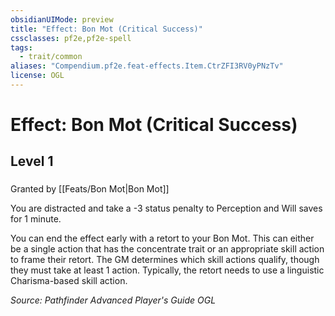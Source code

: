 ```yaml
---
obsidianUIMode: preview
title: "Effect: Bon Mot (Critical Success)"
cssclasses: pf2e,pf2e-spell
tags:
  - trait/common
aliases: "Compendium.pf2e.feat-effects.Item.CtrZFI3RV0yPNzTv"
license: OGL
---
```

# Effect: Bon Mot (Critical Success)
## Level 1
### 






Granted by [[Feats/Bon Mot|Bon Mot]]

You are distracted and take a -3 status penalty to Perception and Will saves for 1 minute.

You can end the effect early with a retort to your Bon Mot. This can either be a single action that has the concentrate trait or an appropriate skill action to frame their retort. The GM determines which skill actions qualify, though they must take at least 1 action. Typically, the retort needs to use a linguistic Charisma-based skill action.

*Source: Pathfinder Advanced Player's Guide*
*OGL*